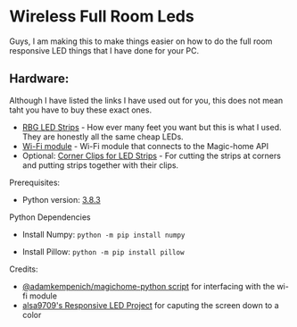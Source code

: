 # Wireless Full Room Leds

Guys, I am making this to make things easier on how to do the full room responsive LED things that I have done for your PC. 

## Hardware:

Although I have listed the links I have used out for you, this does not mean taht you have to buy these exact ones. 
  
- [RBG LED Strips](https://www.amazon.com/dp/B086VYGP6D/ref=cm_sw_r_cp_apa_i_m0.9Eb2KF3128) - How ever many feet you want but this is what I used. They are honestly all the same cheap LEDs. 
- [Wi-Fi module](https://www.amazon.com/dp/B07116SX41/ref=cm_sw_r_cp_apa_i_B7.9Eb5CHZ7J4) - Wi-Fi module that connects to the Magic-home API
- Optional: [Corner Clips for LED Strips](https://www.amazon.com/dp/B011BD2B5Q/ref=cm_sw_r_cp_apa_i_40.9EbR5T6AGH) - For cutting the strips at corners and putting strips together with their clips. 

Prerequisites:
- Python version: [3.8.3](https://www.python.org/ftp/python/3.8.3/python-3.8.3.exe)

Python Dependencies

- Install Numpy: 
`python -m pip install numpy`

- Install Pillow:
`python -m pip install pillow`


Credits:
- [@adamkempenich/magichome-python script](https://github.com/adamkempenich/magichome-python) for interfacing with the wi-fi module
- [alsa9709's Responsive LED Project](https://www.instructables.com/id/Responsive-LED-Backlight-With-Arduino-and-Python/) for caputing the screen down to a color
